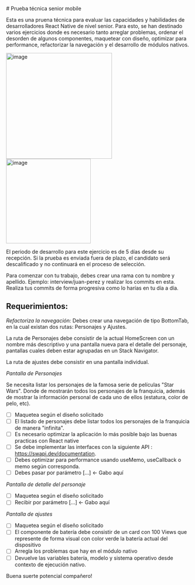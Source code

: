 # Prueba técnica senior mobile

Esta es una pruena técnica para evaluar las capacidades y habilidades de desarrolladores React Native de nivel senior. Para esto, se han destinado varios ejercicios donde es necesario tanto arreglar problemas, ordenar el desorden de algunos componentes, maquetear con diseño, optimizar para performance, refactorizar la navegación y el desarrollo de módulos nativos.

<img width="289" alt="image" src="https://github.com/agendapro/SeniorTestMobile/assets/102041608/338a10c9-ada5-4f02-8cb8-c1825114fa0a">

<img width="231" alt="image" src="https://github.com/agendapro/SeniorTestMobile/assets/102041608/76980e77-9155-44f8-b81f-7a8ba44570f9">

El periodo de desarrollo para este ejercicio es de 5 días desde su recepción. Si la prueba es enviada fuera de plazo, el candidato será descalificado y no continuará en el proceso de selección.

Para comenzar con tu trabajo, debes crear una rama con tu nombre y apellido. Ejemplo: interview/juan-perez y realizar los commits en esta. Realiza tus commits de forma progresiva como lo harías en tu día a día.

## Requerimientos:

_Refactoriza la navegación:_
Debes crear una navegación de tipo BottomTab, en la cual existan dos rutas: Personajes y Ajustes.

La ruta de Personajes debe consistir de la actual HomeScreen con un nombre más descriptivo y una pantalla nueva para el detalle del personaje, pantallas cuales deben estar agrupadas en un Stack Navigator.

La ruta de ajustes debe consistir en una pantalla individual.

_Pantalla de Personajes_

Se necesita listar los personajes de la famosa serie de películas "Star Wars". Donde de mostrarán todos los personajes de la franquicia, además de mostrar la información personal de cada uno de ellos (estatura, color de pelo, etc).

- [ ] Maquetea según el diseño solicitado
- [ ] El listado de personajes debe listar todos los personajes de la franquicia de manera "infinita".
- [ ] Es necesario optimizar la aplicación lo más posible bajo las buenas practicas con React native
- [ ] Se debe implementar las interfaces con la siguiente API : https://swapi.dev/documentation.
- [ ] Debes optimizar para performance usando useMemo, useCallback o memo según corresponda.
- [ ] Debes pasar por parámetro [...] <- Gabo aquí

_Pantalla de detalle del personaje_

- [ ] Maquetea según el diseño solicitado
- [ ] Recibir por parámetro [...] <- Gabo aquí

_Pantalla de ajustes_

- [ ] Maquetea según el diseño solicitado
- [ ] El componente de batería debe consistir de un card con 100 Views que represente de forma visual con color verde la batería actual del dispositivo
- [ ] Arregla los problemas que hay en el módulo nativo
- [ ] Devuelve las variables batería, modelo y sistema operativo desde contexto de ejecución nativo.

Buena suerte potencial compañero!
